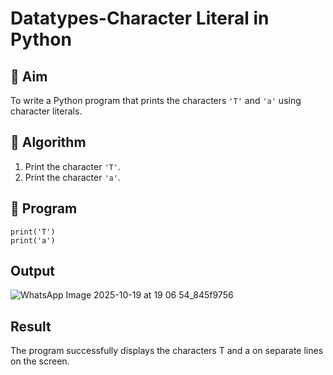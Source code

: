 # Datatypes-Character Literal in Python

## 🎯 Aim
To write a Python program that prints the characters `'T'` and `'a'` using character literals.

## 🧠 Algorithm
1. Print the character `'T'`.
2. Print the character `'a'`.

## 🧾 Program
```
print('T')
print('a')
```

## Output
![WhatsApp Image 2025-10-19 at 19 06 54_845f9756](https://github.com/user-attachments/assets/d26e5b40-a24f-4211-ab4c-f9d90001b5bb)



## Result
The program successfully displays the characters T and a on separate lines on the screen.
